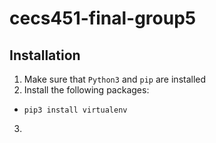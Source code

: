 # cecs451-final-group5

## Installation

1. Make sure that `Python3` and `pip` are installed
2. Install the following packages:

- `pip3 install virtualenv`

3.
